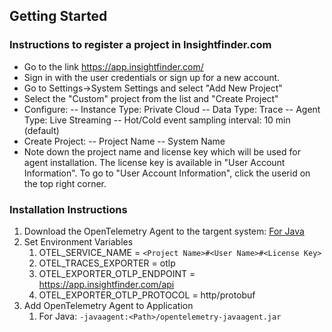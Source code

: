 ## Getting Started

### Instructions to register a project in Insightfinder.com
- Go to the link https://app.insightfinder.com/
- Sign in with the user credentials or sign up for a new account.
- Go to Settings->System Settings and select "Add New Project" 
- Select the "Custom" project from the list and "Create Project"
- Configure: 
-- Instance Type: Private Cloud
-- Data Type: Trace
-- Agent Type: Live Streaming
-- Hot/Cold event sampling interval: 10 min (default) 
- Create Project: 
-- Project Name
-- System Name
- Note down the project name and license key which will be used for agent installation. The license key is available in "User Account Information". To go to "User Account Information", click the userid on the top right corner.

### Installation Instructions
1. Download the OpenTelemetry Agent to the targent system: [For Java](https://github.com/open-telemetry/opentelemetry-java-instrumentation/releases)
1. Set Environment Variables
	1. OTEL_SERVICE_NAME = `<Project Name>#<User Name>#<License Key>`
	1. OTEL_TRACES_EXPORTER = otlp
	1. OTEL_EXPORTER_OTLP_ENDPOINT = https://app.insightfinder.com/api
	1. OTEL_EXPORTER_OTLP_PROTOCOL = http/protobuf
1. Add OpenTelemetry Agent to Application
	1. For Java: `-javaagent:<Path>/opentelemetry-javaagent.jar`
